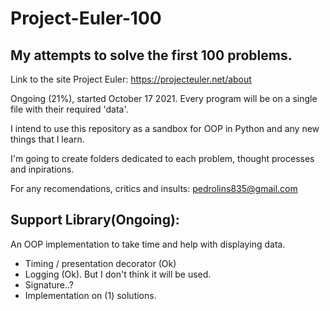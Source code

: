 # Project-Euler-100
## My attempts to solve the first 100 problems.

Link to the site Project Euler: https://projecteuler.net/about

Ongoing (21%), started October 17 2021.
Every program will be on a single file with their required 'data'.

I intend to use this repository as a sandbox for OOP in Python and
any new things that I learn.

I'm going to create folders dedicated to each problem,
thought processes and inpirations.

For any recomendations, critics and insults: pedrolins835@gmail.com


## Support Library(Ongoing):
An OOP implementation to take time and help with displaying data.

- Timing / presentation decorator (Ok)
- Logging (Ok). But I don't think it will be used.
- Signature..?
- Implementation on (1) solutions.
